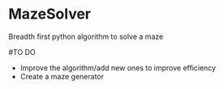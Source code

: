 # MazeSolver

Breadth first python algorithm to solve a maze 

#TO DO

- Improve the algorithm/add new ones to improve efficiency
- Create a maze generator
